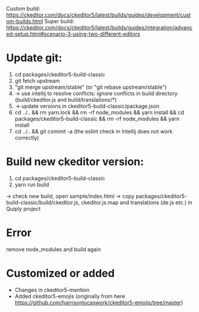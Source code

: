 Custom build: https://ckeditor.com/docs/ckeditor5/latest/builds/guides/development/custom-builds.html
Super build: https://ckeditor.com/docs/ckeditor5/latest/builds/guides/integration/advanced-setup.html#scenario-3-using-two-different-editors


Update git:
===

1) cd packages/ckeditor5-build-classic
2) git fetch upstream
3) "git merge upstream/stable" (or "git rebase upstream/stable")
4) -> use intellij to resolve conflicts: ignore conflicts in build directory (build/ckeditor.js and build/translations/*)
5) -> update versions in ckeditor5-build-classic/package.json  
6) cd ../.. && rm yarn.lock && rm -rf node_modules && yarn install && cd packages/ckeditor5-build-classic && rm -rf node_modules && yarn install
7) cd ../.. && git commit -a (the eslint check in Intellij does not work correctly)
    
Build new ckeditor version:
===

1) cd packages/ckeditor5-build-classic
2) yarn run build

-> check new build, open sample/index.html
-> copy packages/ckeditor5-build-classic/build/ckeditor.js, ckeditor.js.map and translations (de.js etc.) in Quiply project

Error
===

remove node_modules and build again
                       

Customized or added
===

- Changes in ckeditor5-mention
- Added ckeditor5-emojis (originally from here https://github.com/harrisonlucaswork/ckeditor5-emojis/tree/master)
